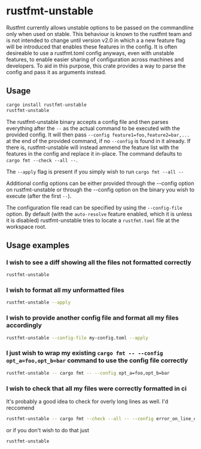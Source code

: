 # rustfmt-unstable

Rustfmt currently allows unstable options to be passed on the commandline only when used on stable. This behaviour is known to the rustfmt team and is not intended to change until version v2.0 in which a a new feature flag will be introduced that enables these features in the config. 
It is often desireable to use a rustfmt.toml config anyways, even with unstable features, to enable easier sharing of configuration across machines and developers. To aid in this purpose, this crate provides a way to parse the config and pass it as arguments instead.

## Usage
```bash
cargo install rustfmt-unstable
rustfmt-unstable
```

The rustfmt-unstable binary accepts a config file and then parses everything after the `--` as the actual command to be executed with the provided config. It will then pass `--config feature1=foo,feature2=bar,...` at the end of the provided command, if no `--config` is found in it already. If there is, rustfmt-unstable will instead ammend the feature list with the features in the config and replace it in-place. The command defaults to `cargo fmt --check --all --`.

The `--apply` flag is present if you simply wish to run `cargo fmt --all --`

Additional config options can be either provided through the --config option on rustfmt-unstable or through the --config option on the binary you wish to execute (after the first `--`).

The configuration file read can be specified by using the `--config-file` option. By default (with the `auto-resolve` feature enabled, which it is unless it is disabled) rustfmt-unstable tries to locate a `rustfmt.toml` file at the workspace root.

## Usage examples
### I wish to see a diff showing all the files not formatted correctly
```bash
rustfmt-unstable
```

### I wish to format all my unformatted files
```bash
rustfmt-unstable --apply
```

### I wish to provide another config file and format all my files accordingly
```bash
rustfmt-unstable --config-file my-config.toml --apply
```

### I just wish to wrap my existing `cargo fmt -- --config opt_a=foo,opt_b=bar` command to use the config file correctly
```bash
rustfmt-unstable -- cargo fmt -- --config opt_a=foo,opt_b=bar
```

### I wish to check that all my files were correctly formatted in ci
It's probably a good idea to check for overly long lines as well. I'd reccomend
```bash
rustfmt-unstable -- cargo fmt --check --all -- --config error_on_line_overflow=true
```
or if you don't wish to do that just
```bash
rustfmt-unstable
```

